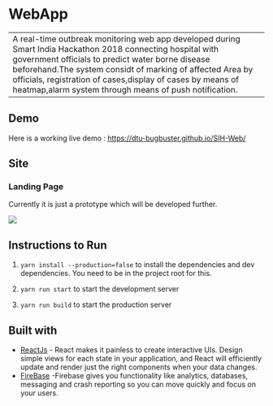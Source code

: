 # WebApp
<table>
<tr>
<td>
  A real-time outbreak monitoring web app developed during Smart India Hackathon 2018 connecting hospital with government officials to predict water borne disease beforehand.The system considt of marking of affected Area by officials, registration of cases,display of cases by means of heatmap,alarm system through means of push notification.
</td>
</tr>
</table>


## Demo
Here is a working live demo :  https://dtu-bugbuster.github.io/SIH-Web/


## Site

### Landing Page
Currently it is just a prototype which will be developed further.

![](SIH.gif)


## Instructions to Run

1. `yarn install --production=false` to install the dependencies and dev dependencies. You need to be in the project root for this.

2. `yarn run start` to start the development server

3. `yarn run build` to start the production server



## Built with 

- [ReactJs](https://reactjs.org/) - React makes it painless to create interactive UIs. Design simple views for each state in your application, and React will efficiently update and render just the right components when your data changes.
- [FireBase](https://firebase.google.com/) -Firebase gives you functionality like analytics, databases, messaging and crash reporting so you can move quickly and focus on your users.


